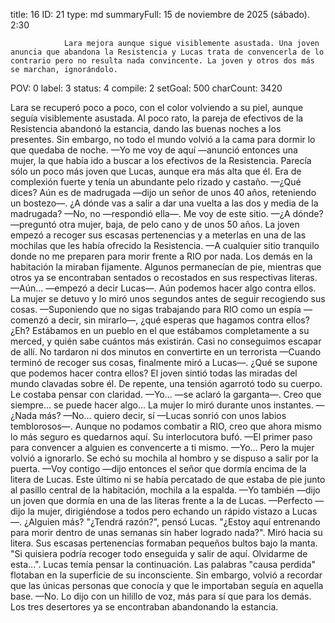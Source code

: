 title:          16
ID:             21
type:           md
summaryFull:    15 de noviembre de 2025 (sábado). 2:30
                
                Lara mejora aunque sigue visiblemente asustada. Una joven anuncia que abandona la Resistencia y Lucas trata de convencerla de lo contrario pero no resulta nada convincente. La joven y otros dos más se marchan, ignorándolo.
POV:            0
label:          3
status:         4
compile:        2
setGoal:        500
charCount:      3420


Lara se recuperó poco a poco, con el color volviendo a su piel, aunque seguía visiblemente asustada.
Al poco rato, la pareja de efectivos de la Resistencia abandonó la estancia, dando las buenas noches a los presentes. Sin embargo, no todo el mundo volvió a la cama para dormir lo que quedaba de noche.
—Yo me voy de aquí —anunció entonces una mujer, la que había ido a buscar a los efectivos de la Resistencia. Parecía sólo un poco más joven que Lucas, aunque era más alta que él. Era de complexión fuerte y tenía un abundante pelo rizado y castaño.
—¿Qué dices? Aún es de madrugada —dijo un señor de unos 40 años, reteniendo un bostezo—. ¿A dónde vas a salir a dar una vuelta a las dos y media de la madrugada?
—No, no —respondió ella—. Me voy de este sitio.
—¿A dónde? —preguntó otra mujer, baja, de pelo cano y de unos 50 años.
La joven empezó a recoger sus escasas pertenencias y a meterlas en una de las mochilas que les había ofrecido la Resistencia.
—A cualquier sitio tranquilo donde no me preparen para morir frente a RIO por nada.
Los demás en la habitación la miraban fijamente. Algunos permanecían de pie, mientras que otros ya se encontraban sentados o recostados en sus respectivas literas.
—Aún... —empezó a decir Lucas—. Aún podemos hacer algo contra ellos.
La mujer se detuvo y lo miró unos segundos antes de seguir recogiendo sus cosas.
—Suponiendo que no sigas trabajando para RIO como un espía —comenzó a decir, sin mirarlo—, ¿qué esperas que hagamos contra ellos? ¿Eh? Estábamos en un pueblo en el que estábamos completamente a su merced, y quién sabe cuántos más existirán. Casi no conseguimos escapar de allí. No tardaron ni dos minutos en convertirte en un terrorista —Cuando terminó de recoger sus cosas, finalmente miró a Lucas—. ¿Qué se supone que podemos hacer contra ellos?
El joven sintió todas las miradas del mundo clavadas sobre él. De repente, una tensión agarrotó todo su cuerpo. Le costaba pensar con claridad.
—Yo... —se aclaró la garganta—. Creo que siempre... se puede hacer algo...
La mujer lo miró durante unos instantes.
—¿Nada más?
—No... quiero decir, sí —Lucas sonrió con unos labios temblorosos—. Aunque no podamos combatir a RIO, creo que ahora mismo lo más seguro es quedarnos aquí.
Su interlocutora bufó.
—El primer paso para convencer a alguien es convencerte a ti mismo.
—Yo...
Pero la mujer volvió a ignorarlo. Se echó su mochila al hombro y se dispuso a salir por la puerta.
—Voy contigo —dijo entonces el señor que dormía encima de la litera de Lucas. Este último ni se había percatado de que estaba de pie junto al pasillo central de la habitación, mochila a la espalda.
—Yo también —dijo un joven que dormía en una de las literas frente a la de Lucas.
—Perfecto —dijo la mujer, dirigiéndose a todos pero echando un rápido vistazo a Lucas—. ¿Alguien más?
"¿Tendrá razón?", pensó Lucas. "¿Estoy aquí entrenando para morir dentro de unas semanas sin haber logrado nada?".
Miró hacia su litera. Sus escasas pertenencias formaban pequeños bultos bajo la manta.
"Si quisiera podría recoger todo enseguida y salir de aquí. Olvidarme de esta...". Lucas temía pensar la continuación. Las palabras "causa perdida" flotaban en la superficie de su inconsciente. Sin embargo, volvió a recordar que las únicas personas que conocía y que le importaban seguía en aquella base.
—No.
Lo dijo con un hilillo de voz, más para sí que para los demás. Los tres desertores ya se encontraban abandonando la estancia.